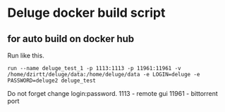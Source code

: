 # Deluge docker build script #
## for auto build on docker hub ##

Run like this. 

```run --name deluge_test_1 -p 1113:1113 -p 11961:11961 -v /home/dzirtt/deluge/data:/home/deluge/data -e LOGIN=deluge -e PASSWORD=deluge2 deluge_test```

Do not forget change login:password.
1113 - remote gui
11961 - bittorrent port

